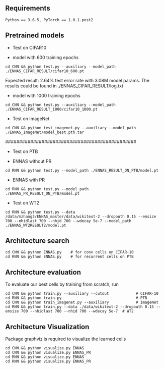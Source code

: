
## Requirements
```
Python == 3.6.5, PyTorch == 1.0.1.post2
```


## Pretrained models

* Test on CIFAR10

* model with 600 training epochs
```
cd CNN && python test.py --auxiliary --model_path ./ENNAS_CIFAR_RESULT/cifar10_600.pt
```
Expected result: 2.64% test error rate with 3.08M model params.
The results could be found in ./ENNAS_CIFAR_RESULT/log.txt


* model with 1000 training epochs
```
cd CNN && python test.py --auxiliary --model_path ./ENNAS_CIFAR_RESULT_1000/cifar10_1000.pt

```

* Test on ImageNet
```
cd CNN && python test_imagenet.py --auxiliary --model_path ./ENNAS_ImageNet/model_best.pth.tar

```


###############################################
* Test on PTB

* ENNAS without PR
```
cd RNN && python test.py --model_path ./ENNAS_RESULT_ON_PTB/model.pt
```


* ENNAS with PR
```
cd RNN && python test.py --model_path ./ENNAS_PR_RESULT_ON_PTB/model.pt
```


* Test on WT2
```
cd RNN && python test.py --data /data/mzhang3/ENNAS_master/data/wikitext-2 --dropouth 0.15 --emsize 700 --nhidlast 700 --nhid 700 --wdecay 5e-7 --model_path ./ENNAS_WT2RESULT2/model.pt
```


## Architecture search

```
cd CNN && python ENNAS.py    # for conv cells on CIFAR-10
cd RNN && python ENNAS.py    # for recurrent cells on PTB
```

## Architecture evaluation

To evaluate our best cells by training from scratch, run
```
cd CNN && python train.py --auxiliary --cutout            # CIFAR-10
cd RNN && python train.py                                 # PTB
cd CNN && python train_imagenet.py --auxiliary            # ImageNet
cd RNN && python train.py --data ./data/wikitext-2 --dropouth 0.15 --emsize 700 --nhidlast 700 --nhid 700 --wdecay 5e-7  # WT2
```

## Architecture Visualization

Package graphviz is required to visualize the learned cells
```
cd CNN && python visualize.py ENNAS
cd CNN && python visualize.py ENNAS_PR
cd RNN && python visualize.py ENNAS
cd RNN && python visualize.py ENNAS_PR
```


